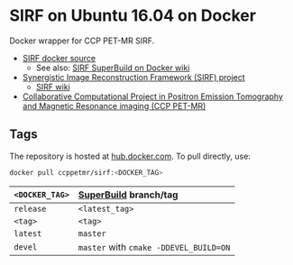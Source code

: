 # SIRF on Ubuntu 16.04 on Docker

Docker wrapper for CCP PET-MR SIRF.

- [SIRF docker source]
    + See also: [SIRF SuperBuild on Docker wiki]
- [Synergistic Image Reconstruction Framework (SIRF) project][SIRF]
    + [SIRF wiki]
- [Collaborative Computational Project in Positron Emission Tomography and Magnetic Resonance imaging (CCP PET-MR)][CCP PET-MR]

[SIRF docker source]: https://github.com/CCPPETMR/SIRF-SuperBuild/tree/master/docker
[SIRF SuperBuild on Docker wiki]: https://github.com/CCPPETMR/SIRF/wiki/SIRF-SuperBuild-on-Docker
[SIRF]: https://github.com/CCPPETMR/SIRF
[SIRF wiki]: https://github.com/CCPPETMR/SIRF/wiki
[CCP PET-MR]: https://www.ccppetmr.ac.uk/

## Tags

The repository is hosted at [hub.docker.com][dockerhub-SIRF].
To pull directly, use:

```sh
docker pull ccppetmr/sirf:<DOCKER_TAG>
```

| `<DOCKER_TAG>` | [SuperBuild] branch/tag |
|:--- |:--- |
| `release` | `<latest_tag>` |
| `<tag>` | `<tag>` |
| `latest` | `master` |
| `devel` | `master` with `cmake -DDEVEL_BUILD=ON` |

[dockerhub-SIRF]: https://hub.docker.com/r/ccppetmr/sirf/
[SuperBuild]: https://github.com/CCPPETMR/SIRF-SuperBuild/
